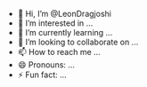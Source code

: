 - 👋 Hi, I’m @LeonDragjoshi
- 👀 I’m interested in ...
- 🌱 I’m currently learning ...
- 💞️ I’m looking to collaborate on ...
- 📫 How to reach me ...
- 😄 Pronouns: ...
- ⚡ Fun fact: ...

<!---
LeonDragjoshi/LeonDragjoshi is a ✨ special ✨ repository because its `README.md` (this file) appears on your GitHub profile.
You can click the Preview link to take a look at your changes.
--->
